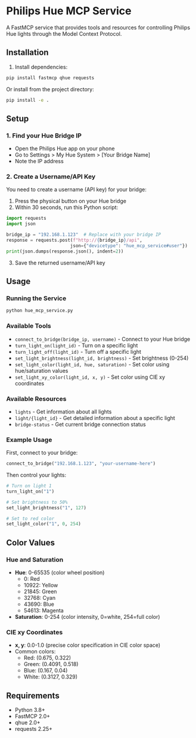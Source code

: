 # Philips Hue MCP Service

A FastMCP service that provides tools and resources for controlling Philips Hue lights through the Model Context Protocol.

## Installation

1. Install dependencies:
```bash
pip install fastmcp qhue requests
```

Or install from the project directory:
```bash
pip install -e .
```

## Setup

### 1. Find your Hue Bridge IP
- Open the Philips Hue app on your phone
- Go to Settings > My Hue System > [Your Bridge Name]
- Note the IP address

### 2. Create a Username/API Key
You need to create a username (API key) for your bridge:

1. Press the physical button on your Hue bridge
2. Within 30 seconds, run this Python script:

```python
import requests
import json

bridge_ip = "192.168.1.123"  # Replace with your bridge IP
response = requests.post(f"http://{bridge_ip}/api", 
                        json={"devicetype": "hue_mcp_service#user"})
print(json.dumps(response.json(), indent=2))
```

3. Save the returned username/API key

## Usage

### Running the Service

```bash
python hue_mcp_service.py
```

### Available Tools

- `connect_to_bridge(bridge_ip, username)` - Connect to your Hue bridge
- `turn_light_on(light_id)` - Turn on a specific light
- `turn_light_off(light_id)` - Turn off a specific light
- `set_light_brightness(light_id, brightness)` - Set brightness (0-254)
- `set_light_color(light_id, hue, saturation)` - Set color using hue/saturation values
- `set_light_xy_color(light_id, x, y)` - Set color using CIE xy coordinates

### Available Resources

- `lights` - Get information about all lights
- `light/{light_id}` - Get detailed information about a specific light
- `bridge-status` - Get current bridge connection status

### Example Usage

First, connect to your bridge:
```python
connect_to_bridge("192.168.1.123", "your-username-here")
```

Then control your lights:
```python
# Turn on light 1
turn_light_on("1")

# Set brightness to 50%
set_light_brightness("1", 127)

# Set to red color
set_light_color("1", 0, 254)
```

## Color Values

### Hue and Saturation
- **Hue**: 0-65535 (color wheel position)
  - 0: Red
  - 10922: Yellow  
  - 21845: Green
  - 32768: Cyan
  - 43690: Blue
  - 54613: Magenta
- **Saturation**: 0-254 (color intensity, 0=white, 254=full color)

### CIE xy Coordinates
- **x, y**: 0.0-1.0 (precise color specification in CIE color space)
- Common colors:
  - Red: (0.675, 0.322)
  - Green: (0.4091, 0.518)
  - Blue: (0.167, 0.04)
  - White: (0.3127, 0.329)

## Requirements

- Python 3.8+
- FastMCP 2.0+
- qhue 2.0+
- requests 2.25+
